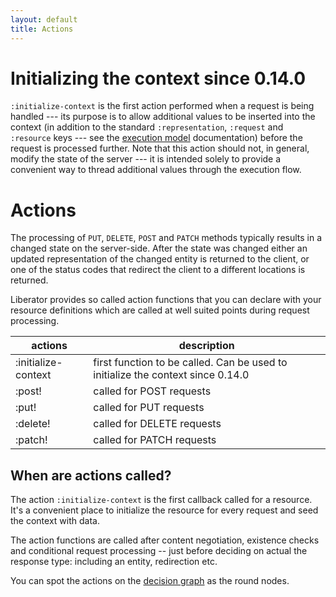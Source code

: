 ```yaml
---
layout: default
title: Actions
---
```


# Initializing the context <span class="label label-info">since 0.14.0</span>

````:initialize-context```` is the first action performed when a request
is being handled --- its purpose is to allow additional values to be
inserted into the context (in addition to the standard
````:representation````, ````:request```` and ````:resource```` keys --- see
the [execution model](execution-model.html) documentation) before the
request is processed further.  Note that this action should not, in
general, modify the state of the server --- it is intended solely to
provide a convenient way to thread additional values through the
execution flow.

# Actions

The processing of ````PUT````, ````DELETE````, ````POST```` and
````PATCH```` methods typically results in a changed state on the 
server-side. After the state was changed either an updated 
representation of the changed entity is returned to the client, or one
of the status codes that redirect the client to a different locations
is returned.

Liberator provides so called action functions that you can declare
with your resource definitions which are called at well suited points
during request processing.

actions             | description
--------------------|-----------------------------
:initialize-context | first function to be called. Can be used to initialize the context <span class="label label-info">since 0.14.0</span>
:post!              | called for POST requests
:put!               | called for PUT requests
:delete!            | called for DELETE requests
:patch!             | called for PATCH requests

## When are actions called?

The action `:initialize-context` is the first callback called for
a resource. It's a convenient place to initialize the resource for
every request and seed the context with data.

The action functions are called after content negotiation, existence
checks and conditional request processing -- just before deciding on
actual the response type: including an entity, redirection etc.

You can spot the actions on the [decision graph](decisions.html) as the
round nodes.
